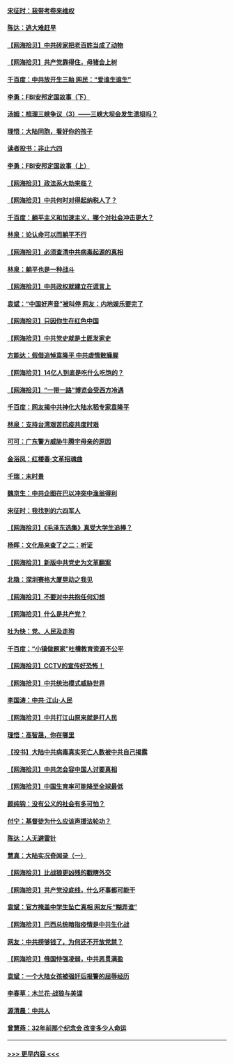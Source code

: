 #### [宋征时：我带考卷来维权](../pages/nsc993/n12994088.md?t=06030752) 
#### [陈达：逃大难赶早](../pages/nsc993/n12993569.md?t=06030752) 
#### [【网海拾贝】中共砖家把老百姓当成了动物](../pages/nsc993/n12993483.md?t=06030752) 
#### [【网海拾贝】共产党靠得住，母猪会上树](../pages/nsc993/n12990730.md?t=06030752) 
#### [千百度：中共放开生三胎 网民：“爱谁生谁生”](../pages/nsc993/n12990644.md?t=06030752) 
#### [李勇：FBI安邦定国故事（下）](../pages/nsc993/n12987854.md?t=06030752) 
#### [汤姆：梳理三峡争议（3）——三峡大坝会发生溃坝吗？](../pages/nsc993/n12989806.md?t=06030752) 
#### [理悟：大陆同胞，看好你的孩子](../pages/nsc993/n12989778.md?t=06030752) 
#### [读者投书：非止六四](../pages/nsc993/n12989673.md?t=06030752) 
#### [李勇：FBI安邦定国故事（上）](../pages/nsc993/n12987749.md?t=06030752) 
#### [【网海拾贝】政法系大劫来临？](../pages/nsc993/n12987596.md?t=06030752) 
#### [【网海拾贝】中共何时对得起纳税人了？](../pages/nsc993/n12985578.md?t=06030752) 
#### [千百度：躺平主义和加速主义，哪个对社会冲击更大？](../pages/nsc993/n12985512.md?t=06030752) 
#### [林泉：论认命可以而躺平不行](../pages/nsc993/n12985505.md?t=06030752) 
#### [【网海拾贝】必须查清中共病毒起源的真相](../pages/nsc993/n12984276.md?t=06030752) 
#### [林泉：躺平也是一种战斗](../pages/nsc993/n12984194.md?t=06030752) 
#### [【网海拾贝】中共政权就建立在谎言上](../pages/nsc993/n12981880.md?t=06030752) 
#### [袁斌：“中国好声音”被叫停 网友：内地娱乐要完了](../pages/nsc993/n12981826.md?t=06030752) 
#### [【网海拾贝】只因你生在红色中国](../pages/nsc993/n12979096.md?t=06030752) 
#### [【网海拾贝】中共党史就是土匪发家史](../pages/nsc993/n12976478.md?t=06030752) 
#### [方能达：假借追悼袁隆平 中共虚情散臊腥](../pages/nsc993/n12976396.md?t=06030752) 
#### [【网海拾贝】14亿人到底是吃什么吃饱的？](../pages/nsc993/n12974125.md?t=06030752) 
#### [【网海拾贝】“一带一路”博览会受西方冷遇](../pages/nsc993/n12971787.md?t=06030752) 
#### [千百度：网友揭中共神化大陆水稻专家袁隆平](../pages/nsc993/n12971733.md?t=06030752) 
#### [林泉：支持台湾艰苦抗疫共度时艰](../pages/nsc993/n12971350.md?t=06030752) 
#### [可可：广东警方威胁牛腾宇母亲的原因](../pages/nsc993/n12971100.md?t=06030752) 
#### [金浴凤：红楼春·文革招魂曲](../pages/nsc993/n12970354.md?t=06030752) 
#### [千瑞：末时景](../pages/nsc993/n12970337.md?t=06030752) 
#### [魏京生：中共企图在巴以冲突中渔翁得利](../pages/nsc993/n12970286.md?t=06030752) 
#### [宋征时：我找到的六四军人](../pages/nsc993/n12970213.md?t=06030752) 
#### [【网海拾贝】《毛泽东选集》真受大学生追捧？](../pages/nsc993/n12968779.md?t=06030752) 
#### [杨晖：文化局来查了之二：听证](../pages/nsc993/n12966528.md?t=06030752) 
#### [【网海拾贝】新版中共党史为文革翻案](../pages/nsc993/n12967526.md?t=06030752) 
#### [北隐：深圳赛格大厦晃动之我见](../pages/nsc993/n12967393.md?t=06030752) 
#### [【网海拾贝】不要对中共抱任何幻想](../pages/nsc993/n12965222.md?t=06030752) 
#### [【网海拾贝】什么是共产党？](../pages/nsc993/n12962781.md?t=06030752) 
#### [吐为快：党、人民及走狗](../pages/nsc993/n12962747.md?t=06030752) 
#### [千百度：“小镇做题家”吐槽教育资源不公平](../pages/nsc993/n12962705.md?t=06030752) 
#### [【网海拾贝】CCTV的宣传好恐怖！](../pages/nsc993/n12959984.md?t=06030752) 
#### [【网海拾贝】中共统治模式威胁世界](../pages/nsc993/n12957622.md?t=06030752) 
#### [李国涛：中共‧江山‧人民](../pages/nsc993/n12957502.md?t=06030752) 
#### [【网海拾贝】中共打江山原来就是打人民](../pages/nsc993/n12954345.md?t=06030752) 
#### [理悟：高智晟，你在哪里](../pages/nsc993/n12953115.md?t=06030752) 
#### [【投书】大陆中共病毒真实死亡人数被中共自己揭露](../pages/nsc993/n12953050.md?t=06030752) 
#### [【网海拾贝】中共怎会容中国人讨要真相](../pages/nsc993/n12952161.md?t=06030752) 
#### [【网海拾贝】中国生育率可能降至全球最低](../pages/nsc993/n12948793.md?t=06030752) 
#### [颜纯钩：没有公义的社会有多可怕？](../pages/nsc993/n12947626.md?t=06030752) 
#### [付宁：基督徒为什么应该声援法轮功？](../pages/nsc993/n12947233.md?t=06030752) 
#### [陈达：人无避雷针](../pages/nsc993/n12947098.md?t=06030752) 
#### [慧真：大陆实况奇闻录（一）](../pages/nsc993/n12945811.md?t=06030752) 
#### [【网海拾贝】比战狼更凶残的戳瞎外交](../pages/nsc993/n12945717.md?t=06030752) 
#### [【网海拾贝】共产党没底线，什么坏事都可能干](../pages/nsc993/n12942090.md?t=06030752) 
#### [袁斌：官方掩盖中学生坠亡真相 网友斥“糊弄谁”](../pages/nsc993/n12942029.md?t=06030752) 
#### [【网海拾贝】巴西总统暗指疫情是中共生化战](../pages/nsc993/n12938999.md?t=06030752) 
#### [网友：中共捞够钱了，为何还不开放党禁？](../pages/nsc993/n12938952.md?t=06030752) 
#### [【网海拾贝】俄国恃强凌弱，中共恶贯满盈](../pages/nsc993/n12936626.md?t=06030752) 
#### [袁斌：一个大陆女孩被强奸后报警的屈辱经历](../pages/nsc993/n12936547.md?t=06030752) 
#### [李春草：木兰花·战狼与美谍](../pages/nsc993/n12935995.md?t=06030752) 
#### [源清晨：中共人](../pages/nsc993/n12935589.md?t=06030752) 
#### [曾慧燕：32年前那个纪念会 改变多少人命运](../pages/nsc993/n12934233.md?t=06030752) 

----
#### [ >>> 更早内容 <<< ](../indexes/nsc993-earlier.md)
